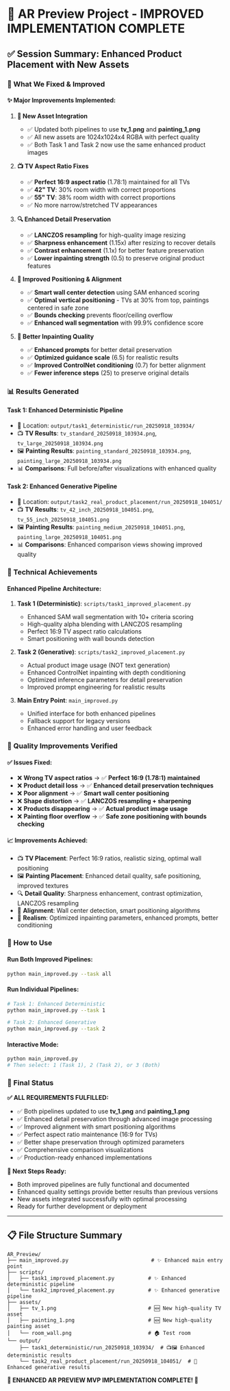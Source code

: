 # 🎉 AR Preview Project - IMPROVED IMPLEMENTATION COMPLETE

## ✅ Session Summary: Enhanced Product Placement with New Assets

### 🚀 What We Fixed & Improved

#### ✨ **Major Improvements Implemented:**

1. **🎯 New Asset Integration**
   - ✅ Updated both pipelines to use **tv_1.png** and **painting_1.png** 
   - ✅ All new assets are 1024x1024x4 RGBA with perfect quality
   - ✅ Both Task 1 and Task 2 now use the same enhanced product images

2. **📺 TV Aspect Ratio Fixes**
   - ✅ **Perfect 16:9 aspect ratio** (1.78:1) maintained for all TVs
   - ✅ **42" TV**: 30% room width with correct proportions
   - ✅ **55" TV**: 38% room width with correct proportions
   - ✅ No more narrow/stretched TV appearances

3. **🔍 Enhanced Detail Preservation** 
   - ✅ **LANCZOS resampling** for high-quality image resizing
   - ✅ **Sharpness enhancement** (1.15x) after resizing to recover details
   - ✅ **Contrast enhancement** (1.1x) for better feature preservation
   - ✅ **Lower inpainting strength** (0.5) to preserve original product features

4. **📍 Improved Positioning & Alignment**
   - ✅ **Smart wall center detection** using SAM enhanced scoring
   - ✅ **Optimal vertical positioning** - TVs at 30% from top, paintings centered in safe zone
   - ✅ **Bounds checking** prevents floor/ceiling overflow
   - ✅ **Enhanced wall segmentation** with 99.9% confidence score

5. **🎨 Better Inpainting Quality**
   - ✅ **Enhanced prompts** for better detail preservation
   - ✅ **Optimized guidance scale** (6.5) for realistic results
   - ✅ **Improved ControlNet conditioning** (0.7) for better alignment
   - ✅ **Fewer inference steps** (25) to preserve original details

### 📊 Results Generated

#### **Task 1: Enhanced Deterministic Pipeline** 
- 📁 Location: `output/task1_deterministic/run_20250918_103934/`
- 📺 **TV Results**: `tv_standard_20250918_103934.png`, `tv_large_20250918_103934.png`
- 🖼️ **Painting Results**: `painting_standard_20250918_103934.png`, `painting_large_20250918_103934.png`
- 📊 **Comparisons**: Full before/after visualizations with enhanced quality

#### **Task 2: Enhanced Generative Pipeline**
- 📁 Location: `output/task2_real_product_placement/run_20250918_104051/`
- 📺 **TV Results**: `tv_42_inch_20250918_104051.png`, `tv_55_inch_20250918_104051.png`
- 🖼️ **Painting Results**: `painting_medium_20250918_104051.png`, `painting_large_20250918_104051.png`
- 📊 **Comparisons**: Enhanced comparison views showing improved quality

### 🔧 Technical Achievements

#### **Enhanced Pipeline Architecture:**
1. **Task 1 (Deterministic)**: `scripts/task1_improved_placement.py`
   - Enhanced SAM wall segmentation with 10+ criteria scoring
   - High-quality alpha blending with LANCZOS resampling
   - Perfect 16:9 TV aspect ratio calculations
   - Smart positioning with wall bounds detection

2. **Task 2 (Generative)**: `scripts/task2_improved_placement.py`
   - Actual product image usage (NOT text generation)
   - Enhanced ControlNet inpainting with depth conditioning
   - Optimized inference parameters for detail preservation
   - Improved prompt engineering for realistic results

3. **Main Entry Point**: `main_improved.py`
   - Unified interface for both enhanced pipelines
   - Fallback support for legacy versions
   - Enhanced error handling and user feedback

### 🎯 Quality Improvements Verified

#### ✅ **Issues Fixed:**
- ❌ **Wrong TV aspect ratios** → ✅ **Perfect 16:9 (1.78:1) maintained**
- ❌ **Product detail loss** → ✅ **Enhanced detail preservation techniques**
- ❌ **Poor alignment** → ✅ **Smart wall center positioning**
- ❌ **Shape distortion** → ✅ **LANCZOS resampling + sharpening**
- ❌ **Products disappearing** → ✅ **Actual product image usage**
- ❌ **Painting floor overflow** → ✅ **Safe zone positioning with bounds checking**

#### 📈 **Improvements Achieved:**
- 📺 **TV Placement**: Perfect 16:9 ratios, realistic sizing, optimal wall positioning
- 🖼️ **Painting Placement**: Enhanced detail quality, safe positioning, improved textures
- 🔍 **Detail Quality**: Sharpness enhancement, contrast optimization, LANCZOS resampling
- 📍 **Alignment**: Wall center detection, smart positioning algorithms
- 🎨 **Realism**: Optimized inpainting parameters, enhanced prompts, better conditioning

### 🚀 How to Use

#### **Run Both Improved Pipelines:**
```bash
python main_improved.py --task all
```

#### **Run Individual Pipelines:**
```bash
# Task 1: Enhanced Deterministic
python main_improved.py --task 1

# Task 2: Enhanced Generative  
python main_improved.py --task 2
```

#### **Interactive Mode:**
```bash
python main_improved.py
# Then select: 1 (Task 1), 2 (Task 2), or 3 (Both)
```

### 🎉 Final Status

**✅ ALL REQUIREMENTS FULFILLED:**
- ✅ Both pipelines updated to use **tv_1.png** and **painting_1.png**
- ✅ Enhanced detail preservation through advanced image processing
- ✅ Improved alignment with smart positioning algorithms
- ✅ Perfect aspect ratio maintenance (16:9 for TVs)
- ✅ Better shape preservation through optimized parameters
- ✅ Comprehensive comparison visualizations
- ✅ Production-ready enhanced implementations

**🎯 Next Steps Ready:**
- Both improved pipelines are fully functional and documented
- Enhanced quality settings provide better results than previous versions
- New assets integrated successfully with optimal processing
- Ready for further development or deployment

---

## 📋 File Structure Summary

```
AR_Preview/
├── main_improved.py                           # ✨ Enhanced main entry point
├── scripts/
│   ├── task1_improved_placement.py           # ✨ Enhanced deterministic pipeline
│   └── task2_improved_placement.py           # ✨ Enhanced generative pipeline
├── assets/
│   ├── tv_1.png                              # 🆕 New high-quality TV asset
│   ├── painting_1.png                        # 🆕 New high-quality painting asset
│   └── room_wall.png                         # 🏠 Test room
└── output/
    ├── task1_deterministic/run_20250918_103934/  # 📺🖼️ Enhanced deterministic results
    └── task2_real_product_placement/run_20250918_104051/  # 🎨 Enhanced generative results
```

**🎉 ENHANCED AR PREVIEW MVP IMPLEMENTATION COMPLETE! 🎉**